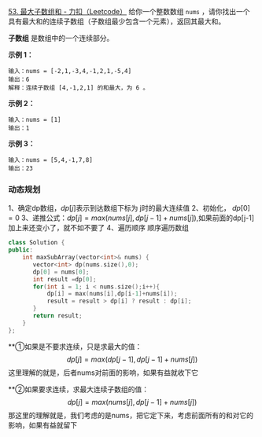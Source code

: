 [53. 最大子数组和 - 力扣（Leetcode）](https://leetcode.cn/problems/maximum-subarray/)
给你一个整数数组 `nums` ，请你找出一个具有最大和的连续子数组（子数组最少包含一个元素），返回其最大和。

**子数组** 是数组中的一个连续部分。

**示例 1：**
```
输入：nums = [-2,1,-3,4,-1,2,1,-5,4]
输出：6
解释：连续子数组 [4,-1,2,1] 的和最大，为 6 。
```

**示例 2：**
```
输入：nums = [1]
输出：1
```

**示例 3：**
```
输入：nums = [5,4,-1,7,8]
输出：23
```

### 动态规划
1、确定dp数组，$dp[j]$表示到达数组下标为 j时的最大连续值
2、初始化， $dp[0]= 0$
3、递推公式：$dp[j] = max(nums[j],dp[j-1]+nums[j])$,如果前面的dp[j-1]加上来还变小了，就不如不要了
4、遍历顺序 顺序遍历数组

```c++
class Solution {
public:
    int maxSubArray(vector<int>& nums) {
       vector<int> dp(nums.size(),0);
       dp[0] = nums[0];
       int result =dp[0];
       for(int i = 1; i < nums.size();i++){
           dp[i] = max(nums[i],dp[i-1]+nums[i]);
           result = result > dp[i] ? result : dp[i];
       }
       return result;
    }
};
```

**①如果是不要求连续，只是求最大的值：
	$$dp[j] = max(dp[j-1],dp[j-1]+nums[j])$$
	这里理解的就是，后者nums对前面的影响，如果有益就收下它

**②如果要求连续，求最大连续子数组的值：
$$dp[j] = max(nums[j],dp[j-1]+nums[j])$$
	那这里的理解就是，我们考虑的是nums，把它定下来，考虑前面所有的和对它的影响，如果有益就留下